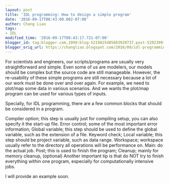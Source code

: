 ```yaml
---
layout: post
title: 'IDL programming: How to design a simple program'
date: '2016-09-17T08:43:00.002-07:00'
author: Chang Liao
tags:
- IDL
modified_time: '2016-09-17T08:43:17.721-07:00'
blogger_id: tag:blogger.com,1999:blog-5219825485683920737.post-5292399144623383251
blogger_orig_url: https://changliao.blogspot.com/2016/09/idl-programming-002.html
---
```


For scientists and engineers, our scripts/programs are usually very straightforward and simple. Even some of us are modelers, our models should be complex but the source code are still manageable.
However, the re-usability of these simple programs are still necessary because a lot of our work must be done over and over again. For example, we need to plot/map some data in various scenarios. And we wants the plot/map program can be used for various types of inputs.

Specially, for IDL programming, there are a few common blocks that should be considered in a program.

Compiler option; this step is usually just for compiling setup, you can also specify it the start-up file.
Error control; some of the most important error information;
Global variable; this step should be used to define the global variable, such as the extension of a file.
Keyword check;
Local variable; this step should be project variable, such as data range.
Workspace; workspace usually refer to the directory all operations will be performance on.
Main: do the actual job.
Post; this is used to finish the program; 
Cleanup; mainly for memory cleanup, (optional)
Another important tip is that do NOT try to finish everything within one program, especially for computationally intensive jobs.

I will provide an example soon.
